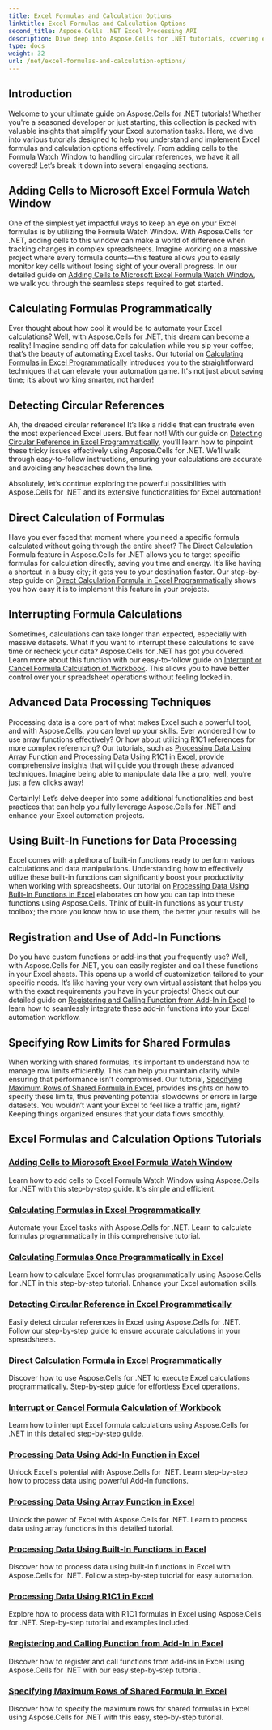 ```yaml
---
title: Excel Formulas and Calculation Options
linktitle: Excel Formulas and Calculation Options
second_title: Aspose.Cells .NET Excel Processing API
description: Dive deep into Aspose.Cells for .NET tutorials, covering essential Excel formulas and calculations in easy-to-follow steps.
type: docs
weight: 32
url: /net/excel-formulas-and-calculation-options/
---
```

## Introduction

Welcome to your ultimate guide on Aspose.Cells for .NET tutorials! Whether you're a seasoned developer or just starting, this collection is packed with valuable insights that simplify your Excel automation tasks. Here, we dive into various tutorials designed to help you understand and implement Excel formulas and calculation options effectively. From adding cells to the Formula Watch Window to handling circular references, we have it all covered! Let’s break it down into several engaging sections.

## Adding Cells to Microsoft Excel Formula Watch Window  
One of the simplest yet impactful ways to keep an eye on your Excel formulas is by utilizing the Formula Watch Window. With Aspose.Cells for .NET, adding cells to this window can make a world of difference when tracking changes in complex spreadsheets. Imagine working on a massive project where every formula counts—this feature allows you to easily monitor key cells without losing sight of your overall progress. In our detailed guide on [Adding Cells to Microsoft Excel Formula Watch Window](./adding-cells-to-microsoft-excel-formula-watch-window/), we walk you through the seamless steps required to get started.

## Calculating Formulas Programmatically  
Ever thought about how cool it would be to automate your Excel calculations? Well, with Aspose.Cells for .NET, this dream can become a reality! Imagine sending off data for calculation while you sip your coffee; that’s the beauty of automating Excel tasks. Our tutorial on [Calculating Formulas in Excel Programmatically](./calculating-formulas/) introduces you to the straightforward techniques that can elevate your automation game. It's not just about saving time; it’s about working smarter, not harder!

## Detecting Circular References  
Ah, the dreaded circular reference! It’s like a riddle that can frustrate even the most experienced Excel users. But fear not! With our guide on [Detecting Circular Reference in Excel Programmatically](./detecting-circular-reference/), you’ll learn how to pinpoint these tricky issues effectively using Aspose.Cells for .NET. We’ll walk through easy-to-follow instructions, ensuring your calculations are accurate and avoiding any headaches down the line.

Absolutely, let’s continue exploring the powerful possibilities with Aspose.Cells for .NET and its extensive functionalities for Excel automation!

## Direct Calculation of Formulas  
Have you ever faced that moment where you need a specific formula calculated without going through the entire sheet? The Direct Calculation Formula feature in Aspose.Cells for .NET allows you to target specific formulas for calculation directly, saving you time and energy. It’s like having a shortcut in a busy city; it gets you to your destination faster. Our step-by-step guide on [Direct Calculation Formula in Excel Programmatically](./direct-calculation-formula/) shows you how easy it is to implement this feature in your projects.

## Interrupting Formula Calculations  
Sometimes, calculations can take longer than expected, especially with massive datasets. What if you want to interrupt these calculations to save time or recheck your data? Aspose.Cells for .NET has got you covered. Learn more about this function with our easy-to-follow guide on [Interrupt or Cancel Formula Calculation of Workbook](./interrupt-or-cancel-formula-calculation-of-workbook/). This allows you to have better control over your spreadsheet operations without feeling locked in.

## Advanced Data Processing Techniques  
Processing data is a core part of what makes Excel such a powerful tool, and with Aspose.Cells, you can level up your skills. Ever wondered how to use array functions effectively? Or how about utilizing R1C1 references for more complex referencing? Our tutorials, such as [Processing Data Using Array Function](./processing-data-using-array-function/) and [Processing Data Using R1C1 in Excel](./processing-data-using-r1c1/), provide comprehensive insights that will guide you through these advanced techniques. Imagine being able to manipulate data like a pro; well, you’re just a few clicks away!

Certainly! Let’s delve deeper into some additional functionalities and best practices that can help you fully leverage Aspose.Cells for .NET and enhance your Excel automation projects.

## Using Built-In Functions for Data Processing  
Excel comes with a plethora of built-in functions ready to perform various calculations and data manipulations. Understanding how to effectively utilize these built-in functions can significantly boost your productivity when working with spreadsheets. Our tutorial on [Processing Data Using Built-In Functions in Excel](./processing-data-using-built-in-functions/) elaborates on how you can tap into these functions using Aspose.Cells. Think of built-in functions as your trusty toolbox; the more you know how to use them, the better your results will be.

## Registration and Use of Add-In Functions  
Do you have custom functions or add-ins that you frequently use? Well, with Aspose.Cells for .NET, you can easily register and call these functions in your Excel sheets. This opens up a world of customization tailored to your specific needs. It’s like having your very own virtual assistant that helps you with the exact requirements you have in your projects! Check out our detailed guide on [Registering and Calling Function from Add-In in Excel](./registering-and-calling-function-from-add-in/) to learn how to seamlessly integrate these add-in functions into your Excel automation workflow.

## Specifying Row Limits for Shared Formulas  
When working with shared formulas, it’s important to understand how to manage row limits efficiently. This can help you maintain clarity while ensuring that performance isn’t compromised. Our tutorial, [Specifying Maximum Rows of Shared Formula in Excel](./specifying-maximum-rows-of-shared-formula/), provides insights on how to specify these limits, thus preventing potential slowdowns or errors in large datasets. You wouldn’t want your Excel to feel like a traffic jam, right? Keeping things organized ensures that your data flows smoothly.

## Excel Formulas and Calculation Options Tutorials
### [Adding Cells to Microsoft Excel Formula Watch Window](./adding-cells-to-microsoft-excel-formula-watch-window/)
Learn how to add cells to Excel Formula Watch Window using Aspose.Cells for .NET with this step-by-step guide. It's simple and efficient.
### [Calculating Formulas in Excel Programmatically](./calculating-formulas/)
Automate your Excel tasks with Aspose.Cells for .NET. Learn to calculate formulas programmatically in this comprehensive tutorial.
### [Calculating Formulas Once Programmatically in Excel](./calculating-formulas-once/)
Learn how to calculate Excel formulas programmatically using Aspose.Cells for .NET in this step-by-step tutorial. Enhance your Excel automation skills.
### [Detecting Circular Reference in Excel Programmatically](./detecting-circular-reference/)
Easily detect circular references in Excel using Aspose.Cells for .NET. Follow our step-by-step guide to ensure accurate calculations in your spreadsheets.
### [Direct Calculation Formula in Excel Programmatically](./direct-calculation-formula/)
Discover how to use Aspose.Cells for .NET to execute Excel calculations programmatically. Step-by-step guide for effortless Excel operations.
### [Interrupt or Cancel Formula Calculation of Workbook](./interrupt-or-cancel-formula-calculation-of-workbook/)
Learn how to interrupt Excel formula calculations using Aspose.Cells for .NET in this detailed step-by-step guide.
### [Processing Data Using Add-In Function in Excel](./processing-data-using-add-in-function/)
Unlock Excel's potential with Aspose.Cells for .NET. Learn step-by-step how to process data using powerful Add-In functions.
### [Processing Data Using Array Function in Excel](./processing-data-using-array-function/)
Unlock the power of Excel with Aspose.Cells for .NET. Learn to process data using array functions in this detailed tutorial.
### [Processing Data Using Built-In Functions in Excel](./processing-data-using-built-in-functions/)
Discover how to process data using built-in functions in Excel with Aspose.Cells for .NET. Follow a step-by-step tutorial for easy automation.
### [Processing Data Using R1C1 in Excel](./processing-data-using-r1c1/)
Explore how to process data with R1C1 formulas in Excel using Aspose.Cells for .NET. Step-by-step tutorial and examples included.
### [Registering and Calling Function from Add-In in Excel](./registering-and-calling-function-from-add-in/)
Discover how to register and call functions from add-ins in Excel using Aspose.Cells for .NET with our easy step-by-step tutorial.
### [Specifying Maximum Rows of Shared Formula in Excel](./specifying-maximum-rows-of-shared-formula/)
Discover how to specify the maximum rows for shared formulas in Excel using Aspose.Cells for .NET with this easy, step-by-step tutorial.